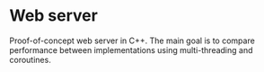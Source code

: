 # Web server

Proof-of-concept web server in C++. The main goal is to compare performance between implementations
using multi-threading and coroutines.